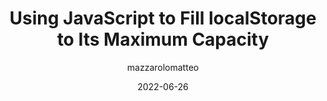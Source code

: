 ---
author: mazzarolomatteo
date: 2022-06-26
draft: true
permalink: false
tags:
  - javascript
  - storage
target_url: https://mmazzarolo.com/blog/2022-06-26-filling-local-storage-programmatically/
title: Using JavaScript to Fill localStorage to Its Maximum Capacity
---